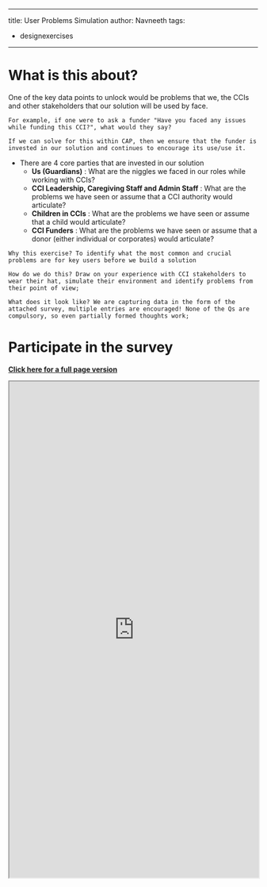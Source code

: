 
---
title: User Problems Simulation
author: Navneeth
tags: 
- designexercises
---
# What is this about?

One of the key data points to unlock would be problems that we, the CCIs and other stakeholders that our solution will be used by face. 

```co
For example, if one were to ask a funder "Have you faced any issues while funding this CCI?", what would they say?

If we can solve for this within CAP, then we ensure that the funder is invested in our solution and continues to encourage its use/use it. 
```
- There are 4 core parties that are invested in our solution
	- **Us (Guardians)** : What are the niggles we faced in our roles while working with CCIs?
	- **CCI Leadership, Caregiving Staff and Admin Staff** : What are the problems we have seen or assume that a CCI authority would articulate?
	- **Children in CCIs** : What are the problems we have seen or assume that a child would articulate?
	- **CCI Funders** : What are the problems we have seen or assume that a donor (either individual or corporates) would articulate?


```co
Why this exercise? To identify what the most common and crucial problems are for key users before we build a solution 

How do we do this? Draw on your experience with CCI stakeholders to wear their hat, simulate their environment and identify problems from their point of view;

What does it look like? We are capturing data in the form of the attached survey, multiple entries are encouraged! None of the Qs are compulsory, so even partially formed thoughts work;
```

# Participate in the survey
**[Click here for a full page version](https://tally.so/r/mYloBn)**

<iframe src="https://tally.so/embed/mYloBn?alignLeft=1&hideTitle=1&transparentBackground=1" width="100%" height="1000" frameborder="1" marginheight="0" marginwidth="0" title="What do you need help solving?"> </iframe>